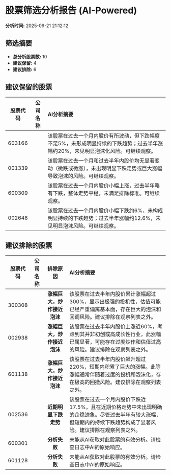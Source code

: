 # 股票筛选分析报告 (AI-Powered)

**分析时间:** 2025-09-21 21:12:12

## 筛选摘要

- **总分析股票数:** 10
- **建议保留:** 4
- **建议排除:** 6

## 建议保留的股票

| 股票代码 | 公司名称 | AI分析摘要 |
|:---:|:---:|:---|
| 603166 |  | 该股票在过去一个月内股价有所波动，但下跌幅度不足5%，未形成明显持续的下跌趋势；过去半年涨幅约20%，未见明显泡沫化风险。可继续观察。 |
| 001339 |  | 该股票在过去一个月和过去半年内股价均无显著变动（微跌或微涨），未出现明显下跌走势或巨大涨幅导致泡沫的风险。可继续观察。 |
| 600309 |  | 该股票在过去一个月内股价小幅上涨，过去半年略有下跌，整体走势平稳，未满足排除标准。可继续观察。 |
| 002648 |  | 该股票在过去一个月内股价小幅下跌约6%，未构成明显持续的下跌趋势；过去半年涨幅约12.6%，未见明显泡沫风险。可继续观察。 |

## 建议排除的股票

| 股票代码 | 公司名称 | 排除原因 | AI分析摘要 |
|:---:|:---:|:---:|:---|
| 300308 |  | **涨幅巨大，炒作接近泡沫** | 该股票在过去半年内股价累计涨幅超过300%，显示出极强的投机性，估值可能已经严重偏离基本面，存在巨大的泡沫和回调风险。建议排除在观察列表之外。 |
| 002938 |  | **涨幅巨大，炒作接近泡沫** | 该股票在过去半年内股价上涨近60%，考虑到其并非初创或高成长性行业，此涨幅已属显著，可能存在过度炒作和估值过高的风险。建议排除在观察列表之外。 |
| 601138 |  | **涨幅巨大，炒作接近泡沫** | 该股票在过去半年内股价飙升超过220%，短期内积累了巨大的涨幅。此等涨幅通常伴随着过度的投机和泡沫化，存在极高的回撤风险。建议排除在观察列表之外。 |
| 002536 |  | **近期明显下跌走势** | 该股票在过去一个月内股价下跌近17.5%，且在近期价格走势中未出现明确的企稳迹象。尽管过去半年有较大涨幅，但短期内的持续下跌趋势构成了显著风险。建议排除在观察列表之外。 |
| 600301 |  | **分析失败** | 未能从AI获取对此股票的有效分析。请检查日志中AI的原始响应。 |
| 601128 |  | **分析失败** | 未能从AI获取对此股票的有效分析。请检查日志中AI的原始响应。 |
